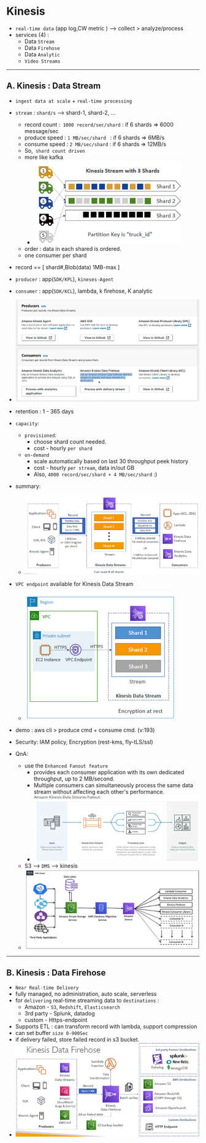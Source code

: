 # Kinesis
- `real-time data` (app log,CW metric ) --> collect > analyze/process
- services (4) :
  - Data `Stream`
  - Data `Firehose`
  - Data `Analytic`
  - `Video Streams`
---

## A. Kinesis : Data Stream 
- `ingest data at scale` + `real-time processing`
- `stream` : `shard/s` --> shard-1, shard-2, ... 
  - record count :` 1000 record/sec/shard` : if 6 shards => 6000 message/sec
  - produce speed : `1 MB/sec/shard ` : if 6 shards => 6MB/s
  - consume speed : `2 MB/sec/shard` : if 6 shards => 12MB/s
  - So,` shard count driven`
  - more like kafka
    - ![img_4.png](../99_img/decouple/img_4.png)
  - order : data in each shared is ordered.
  - one consumer per shard
  
- record == [ shard#,Blob(data) 1MB-max ]
- `producer` : app(`SDK/KPL`),  `kineses-Agent`
- `consumer` : app(`SDK/KCL`), lambda, k firehose, K analytic
- ![img_2.png](../99_img/decouple/img_2.png)

- retention : 1 - 365 days

- `capacity`:
  - `provisioned`:
    - choose shard count needed.
    - cost - hourly `per shard`
  - `on-demand`
    - scale automatically based on last 30 throughput peek history
    - cost - hourly `per stream`, data in/out GB
    - Also, `4000 record/sec/shard + 4 MB/sec/shard`  :)
    
- summary:
  - ![img.png](../99_img/decouple/img.png)
  
- `VPC endpoint` available for Kinesis Data Stream
  - ![img_1.png](../99_img/decouple/img_1.png)
- demo : aws cli > produce cmd + consume cmd. (v:193)
- Security: IAM policy, Encryption (rest-kms, fly-tLS/ssl)

- QnA:
  - use the `Enhanced Fanout feature`
    - provides each consumer application with its own dedicated throughput, up to 2 MB/second.
    - Multiple consumers can simultaneously process the same data stream without affecting each other's performance.
    - ![img_2.png](img_2.png)
  - S3 --> `DMS` --> kinesis
  - ![img_1.png](img_1.png)
---

## B. Kinesis : Data Firehose 
- `Near Real-time Delivery`
- fully managed, no administration, auto scale, serverless
- for `delivering` real-time streaming data to `destinations` :
  - Amazon - `S3`, `Redshift`, `Elasticsearch`  
  - 3rd party - Splunk, datadog
  - custom - Https-endpoint
- Supports ETL : can transform record with lambda, support compression
- can set buffer `size 0-900Sec`
- if delivery failed, store failed record in s3 bucket.
- ![img_3.png](../99_img/decouple/img_3.png)
